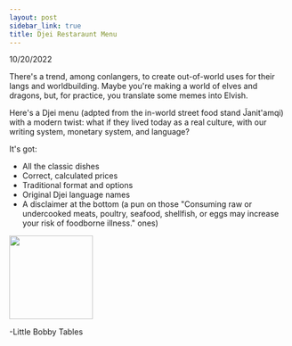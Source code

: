 ```yaml
---
layout: post
sidebar_link: true
title: Djei Restaraunt Menu
---
```


10/20/2022

There's a trend, among conlangers, to create out-of-world uses for their langs and worldbuilding. 
Maybe you're making a world of elves and dragons, but, for practice, you translate some memes into Elvish.

Here's a Djei menu (adpted from the in-world street food stand J̃anit'amqi) with a modern twist: what if they lived today as a real culture, 
with our writing system, monetary system, and language?

It's got:
 * All the classic dishes
 * Correct, calculated prices
 * Traditional format and options
 * Original Djei language names
 * A disclaimer at the bottom (a pun on those "Consuming raw or undercooked meats, poultry, seafood, shellfish, or eggs may increase your risk of foodborne illness." ones)

 <img src="MENU_DJEI.png" height="150px">

-Little Bobby Tables
